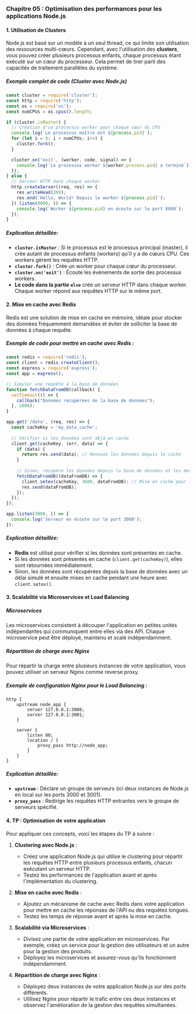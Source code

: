 ### Chapitre 05 : Optimisation des performances pour les applications Node.js

#### 1. **Utilisation de Clusters**

Node.js est basé sur un modèle à un seul thread, ce qui limite son utilisation des ressources multi-cœurs. Cependant, avec l'utilisation des **clusters**, vous pouvez créer plusieurs processus enfants, chaque processus étant exécuté sur un cœur du processeur. Cela permet de tirer parti des capacités de traitement parallèles du système.



##### **Exemple complet de code (Cluster avec Node.js)**

```javascript
const cluster = require('cluster');
const http = require('http');
const os = require('os');
const numCPUs = os.cpus().length;

if (cluster.isMaster) {
  // Création d'un processus worker pour chaque cœur du CPU
  console.log(`Le processus maître est ${process.pid}`);
  for (let i = 0; i < numCPUs; i++) {
    cluster.fork();
  }

  cluster.on('exit', (worker, code, signal) => {
    console.log(`Le processus worker ${worker.process.pid} a terminé`);
  });
} else {
  // Serveur HTTP dans chaque worker
  http.createServer((req, res) => {
    res.writeHead(200);
    res.end(`Hello, World! Depuis le worker ${process.pid}`);
  }).listen(8000, () => {
    console.log(`Worker ${process.pid} en écoute sur le port 8000`);
  });
}
```

##### **Explication détaillée**:
- **`cluster.isMaster`** : Si le processus est le processus principal (master), il crée autant de processus enfants (workers) qu'il y a de cœurs CPU. Ces workers gèrent les requêtes HTTP.
- **`cluster.fork()`** : Crée un worker pour chaque cœur du processeur.
- **`cluster.on('exit')`** : Écoute les événements de sortie des processus workers.
- **Le code dans la partie `else`** crée un serveur HTTP dans chaque worker. Chaque worker répond aux requêtes HTTP sur le même port.

#### 2. **Mise en cache avec Redis**

Redis est une solution de mise en cache en mémoire, idéale pour stocker des données fréquemment demandées et éviter de solliciter la base de données à chaque requête.

##### **Exemple de code pour mettre en cache avec Redis :**

```javascript
const redis = require('redis');
const client = redis.createClient();
const express = require('express');
const app = express();

// Simuler une requête à la base de données
function fetchDataFromDB(callback) {
  setTimeout(() => {
    callback("Données récupérées de la base de données");
  }, 2000);
}

app.get('/data', (req, res) => {
  const cacheKey = 'my_data_cache';
  
  // Vérifier si les données sont déjà en cache
  client.get(cacheKey, (err, data) => {
    if (data) {
      return res.send(data); // Renvoie les données depuis le cache
    }
    
    // Sinon, récupère les données depuis la base de données et les met en cache
    fetchDataFromDB((dataFromDB) => {
      client.setex(cacheKey, 3600, dataFromDB); // Mise en cache pour 1 heure
      res.send(dataFromDB);
    });
  });
});

app.listen(3000, () => {
  console.log('Serveur en écoute sur le port 3000');
});
```

##### **Explication détaillée**:
- **Redis** est utilisé pour vérifier si les données sont présentes en cache.
- Si les données sont présentes en cache (`client.get(cacheKey)`), elles sont retournées immédiatement.
- Sinon, les données sont récupérées depuis la base de données avec un délai simulé et ensuite mises en cache pendant une heure avec `client.setex()`.

#### 3. **Scalabilité via Microservices et Load Balancing**

##### **Microservices**
Les microservices consistent à découper l'application en petites unités indépendantes qui communiquent entre elles via des API. Chaque microservice peut être déployé, maintenu et scalé indépendamment.

##### **Répartition de charge avec Nginx**
Pour répartir la charge entre plusieurs instances de votre application, vous pouvez utiliser un serveur Nginx comme reverse proxy.

##### **Exemple de configuration Nginx pour le Load Balancing :**

```nginx
http {
    upstream node_app {
        server 127.0.0.1:3000;
        server 127.0.0.1:3001;
    }

    server {
        listen 80;
        location / {
            proxy_pass http://node_app;
        }
    }
}
```

##### **Explication détaillée**:
- **`upstream`** : Déclare un groupe de serveurs (ici deux instances de Node.js en local sur les ports 3000 et 3001).
- **`proxy_pass`** : Redirige les requêtes HTTP entrantes vers le groupe de serveurs spécifié.

#### 4. **TP : Optimisation de votre application**

Pour appliquer ces concepts, voici les étapes du TP à suivre :

1. **Clustering avec Node.js** :
   - Créez une application Node.js qui utilise le clustering pour répartir les requêtes HTTP entre plusieurs processus enfants, chacun exécutant un serveur HTTP. 
   - Testez les performances de l'application avant et après l'implémentation du clustering.

2. **Mise en cache avec Redis** :
   - Ajoutez un mécanisme de cache avec Redis dans votre application pour mettre en cache les réponses de l'API ou des requêtes longues.
   - Testez les temps de réponse avant et après la mise en cache.

3. **Scalabilité via Microservices** :
   - Divisez une partie de votre application en microservices. Par exemple, créez un service pour la gestion des utilisateurs et un autre pour la gestion des produits.
   - Déployez les microservices et assurez-vous qu'ils fonctionnent indépendamment.

4. **Répartition de charge avec Nginx** :
   - Déployez deux instances de votre application Node.js sur des ports différents.
   - Utilisez Nginx pour répartir le trafic entre ces deux instances et observez l'amélioration de la gestion des requêtes simultanées.

